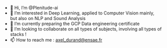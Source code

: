 - 👋 Hi, I’m @Plenitude-ai
- 👀 I’m interested in Deep Learning, applied to Computer Vision mainly, but also on NLP and Sound Analysis
- 🌱 I’m currently preparing the GCP Data engineering certificate
- 💞️ I’m looking to collaborate on all types of subjects, involving all types of stacks !
- 📫 How to reach me : axel_durand@ensae.fr

<!---
Plenitude-ai/Plenitude-ai is a ✨ special ✨ repository because its `README.md` (this file) appears on your GitHub profile.
You can click the Preview link to take a look at your changes.
--->
